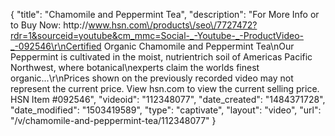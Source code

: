 {
    "title": "Chamomile and Peppermint Tea",
    "description": "For More Info or to Buy Now: http:\/\/www.hsn.com\/products\/seo\/7727472?rdr=1&sourceid=youtube&cm_mmc=Social-_-Youtube-_-ProductVideo-_-092546\r\nCertified Organic Chamomile and Peppermint Tea\nOur Peppermint is cultivated in the moist, nutrientrich soil of Americas Pacific Northwest, where botanical\nexperts claim the worlds finest organic...\r\nPrices shown on the previously recorded video may not represent the current price.  View hsn.com to view the current selling price. HSN Item #092546",
    "videoid": "112348077",
    "date_created": "1484371728",
    "date_modified": "1503419589",
    "type": "captivate",
    "layout": "video",
    "url": "\/v\/chamomile-and-peppermint-tea\/112348077"
}